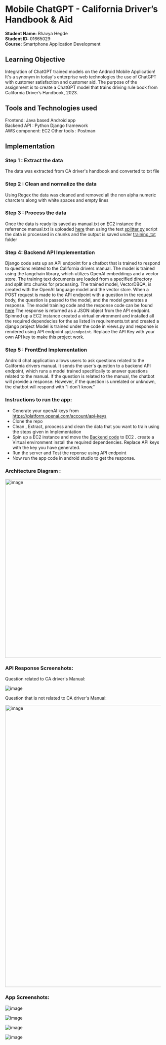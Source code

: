 # Mobile ChatGPT - California Driver’s Handbook & Aid

**Student Name:** Bhavya Hegde <br>
**Student ID:** 01665029 <br>
**Course:** Smartphone Application Development <br>
## Learning Objective

Integration of ChatGPT trained models on the Android Mobile Application!
It's a synonym in today's enterprise web technologies the use of ChatGPT with customer satisfaction and customer aid. The purpose of the assignment is to create a ChatGPT model that trains driving rule book from California Driver’s Handbook, 2023.  <br>


## Tools and Technologies used
Frontend: Java based Android app<br/>
Backend API : Python Django framework<br/>
AWS component: EC2
Other tools : Postman

## Implementation
### Step 1 : Extract the data 
The data was extracted from CA driver's handbook and converted to txt file
### Step 2 : Clean and normalize the data
Using Regex the data was cleaned and removed all the non alpha numeric charcters along with white spaces and empty lines
### Step 3 : Process the data
Once the data is ready its saved as manual.txt on EC2 instance the referrence manual.txt is uploaded [here](https://github.com/hegdebhavya/Mobile_ChatGPT/blob/master/ChatGPT_CA_DMV_CustomizedModel/manual.txt)
then using the text [splitter.py](https://github.com/hegdebhavya/Mobile_ChatGPT/blob/master/ChatGPT_CA_DMV_CustomizedModel/text_splitter.py) script the data is processed in chunks and the output is saved under [training_txt](https://github.com/hegdebhavya/Mobile_ChatGPT/tree/master/ChatGPT_CA_DMV_CustomizedModel/training_text) folder
###  Step 4: Backend API Implementation

Django code sets up an API endpoint for a chatbot that is trained to respond to questions related to the California drivers manual. The model is trained using the langchain library, which utilizes OpenAI embeddings and a vector store. The training text documents are loaded from a specified directory and split into chunks for processing. The trained model, VectorDBQA, is created with the OpenAI language model and the vector store. When a POST request is made to the API endpoint with a question in the request body, the question is passed to the model, and the model generates a response. The model training code and the response code can be found [here](https://github.com/hegdebhavya/Mobile_ChatGPT/blob/master/ChatGPT_CA_DMV_CustomizedModel/chatgpapi/gptapp/views.py) The response is returned as a JSON object from the API endpoint.<br>
Spinned up a EC2 instance created a virtual environment  and installed all the required dependecies for the as listed in requirements.txt and created a django project
Model is trained under the code in views.py and response is rendered using API endpoint `api/endpoint`. Replace the API Key with your own API key to make this project work.
### Step 5 : FrontEnd Implementation
Android chat application allows users to ask questions related to the California drivers manual. It sends the user's question to a backend API endpoint, which runs a model trained specifically to answer questions related to the manual. If the question is related to the manual, the chatbot will provide a response. However, if the question is unrelated or unknown, the chatbot will respond with "I don't know."

### Instructions to run the app: 
* Generate your openAI keys from https://platform.openai.com/account/api-keys
* Clone the repo 
* Clean , Extract, proocess and clean the data that you want to train using the steps given in Implementation 
* Spin up a EC2 instance and move the [Backend code](https://github.com/hegdebhavya/Mobile_ChatGPT/tree/master/ChatGPT_CA_DMV_CustomizedModel) to EC2 . create a Virtual environment install the required dependencies. Replace API keys with the key you have generated.
* Run the server and Test the reponse using API endpoint 
* Now run the app code in android studio to get the response.


### Architecture Diagram :

<img width="577" alt="image" src="https://user-images.githubusercontent.com/85700971/236660110-05024515-fd18-4ad0-a262-92e7d8494bd9.png">


### API Response Screenshots:

Question related to CA driver's Manual:

![image](https://user-images.githubusercontent.com/85700971/236658300-324bd9ae-2220-4021-b73b-ff7dd0cc32f6.png)

Question that is not related to CA driver's Manual:

<img width="910" alt="image" src="https://user-images.githubusercontent.com/85700971/236658380-74741e4c-6b69-432f-a952-e250cb109e6b.png">


### App Screenshots:

![image](https://user-images.githubusercontent.com/85700971/236658458-17ff3725-a766-4838-9534-df2eab398527.png)

![image](https://user-images.githubusercontent.com/85700971/236658466-c02e9cc3-d6f4-43c7-afd4-5a359521501c.png)

![image](https://user-images.githubusercontent.com/85700971/236658469-321082a6-4bd3-4592-9e4a-e8fff171c15b.png)

![image](https://user-images.githubusercontent.com/85700971/236658473-159b69b1-4c49-463a-b9c4-f05efa15569e.png)














